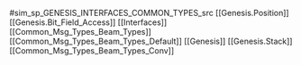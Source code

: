 #sim_sp_GENESIS_INTERFACES_COMMON_TYPES_src
[[Genesis.Position]]
[[Genesis.Bit_Field_Access]]
[[Interfaces]]
[[Common_Msg_Types_Beam_Types]]
[[Common_Msg_Types_Beam_Types_Default]]
[[Genesis]]
[[Genesis.Stack]]
[[Common_Msg_Types_Beam_Types_Conv]]
